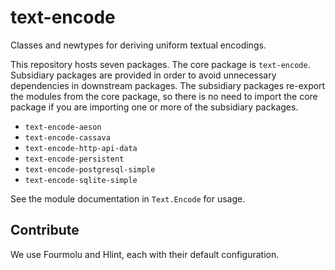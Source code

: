 # text-encode

Classes and newtypes for deriving uniform textual encodings.

This repository hosts seven packages.
The core package is `text-encode`.
Subsidiary packages are provided in order to avoid unnecessary dependencies in downstream packages.
The subsidiary packages re-export the modules from the core package, so there is no need to import the core package if you are importing one or more of the subsidiary packages.

- `text-encode-aeson`
- `text-encode-cassava`
- `text-encode-http-api-data`
- `text-encode-persistent`
- `text-encode-postgresql-simple`
- `text-encode-sqlite-simple`

See the module documentation in `Text.Encode` for usage.

## Contribute

We use Fourmolu and Hlint, each with their default configuration.
